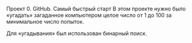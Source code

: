 Проект 0. GitHub. Самый быстрый старт 
В этом проекте нужно было «угадать» загаданное компьютером целое число от 1 до 100 за минимальное число попыток.

Для «угадывания» был использован бинарный поиск.